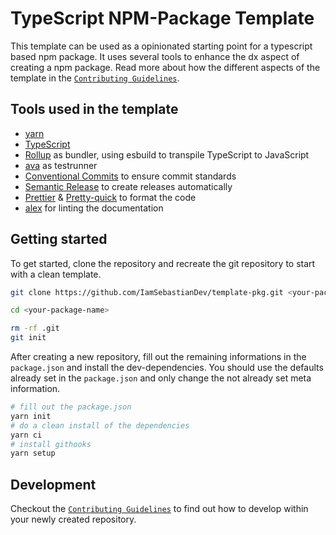 <!-- @format -->

# TypeScript NPM-Package Template

This template can be used as a opinionated starting point for a typescript based npm package. It uses several tools to enhance the dx aspect of creating a npm package. Read more about how the different aspects of the template in the [`Contributing Guidelines`](./contributing.md).

## Tools used in the template

-   [yarn](https://yarnpkg.com/getting-started)
-   [TypeScript](https://www.typescriptlang.org)
-   [Rollup](https://rollupjs.org/guide/en/) as bundler, using esbuild to transpile TypeScript to JavaScript
-   [ava](https://github.com/avajs/ava) as testrunner
-   [Conventional Commits](https://www.conventionalcommits.org/en/v1.0.0/) to ensure commit standards
-   [Semantic Release](https://semantic-release.gitbook.io/semantic-release/) to create releases automatically
-   [Prettier](https://prettier.io) & [Pretty-quick](https://www.npmjs.com/package/pretty-quick) to format the code
-   [alex](https://alexjs.com) for linting the documentation

## Getting started

To get started, clone the repository and recreate the git repository to start with a clean template.

```bash
git clone https://github.com/IamSebastianDev/template-pkg.git <your-package-name>

cd <your-package-name>

rm -rf .git
git init
```

After creating a new repository, fill out the remaining informations in the `package.json` and install the dev-dependencies. You should use the defaults already set in the `package.json` and only change the not already set meta information.

```bash
# fill out the package.json
yarn init
# do a clean install of the dependencies
yarn ci
# install githooks
yarn setup
```

## Development

Checkout the [`Contributing Guidelines`](./contributing.md) to find out how to develop within your newly created repository.
